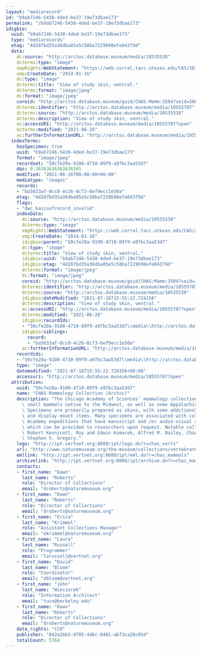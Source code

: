```yaml
---
layout: "mediarecord"
id: "b9ab7246-5438-4ded-be37-19e73dbae173"
permalink: "/b9ab7246-5438-4ded-be37-19e73dbae173"
idigbio:
  uuid: "b9ab7246-5438-4ded-be37-19e73dbae173"
  type: "mediarecords"
  etag: "4d207bd35a36dba85e5c58ba7229b98efe04379d"
  data:
    dc:source: "http://arctos.database.museum/media/10535538"
    dcterms:type: "image"
    xmpRights:WebStatement: "https://web.corral.tacc.utexas.edu/CAS/20161217-03/jpg/chas_mamm_3504.3.jpg"
    xmp:CreateDate: "2014-01-16"
    dc:type: "image"
    dcterms:title: "View of study skin, ventral."
    dcterms:format: "image/jpeg"
    dc:format: "image/jpeg"
    coreid: "http://arctos.database.museum/guid/CHAS:Mamm:3504?seid=3087592"
    dcterms:identifier: "http://arctos.database.museum/media/10555707"
    dcterms:source: "http://arctos.database.museum/media/10535538"
    dcterms:description: "View of study skin, ventral."
    ac:accessURI: "http://arctos.database.museum/media/10555707?open"
    dcterms:modified: "2021-06-26"
    ac:furtherInformationURL: "http://arctos.database.museum/media/10555707"
  indexTerms:
    hasSpecimen: true
    uuid: "b9ab7246-5438-4ded-be37-19e73dbae173"
    format: "image/jpeg"
    recordset: "50cfe20a-9100-4710-89f9-a97bc3aa53d7"
    dqs: 0.36363636363636365
    modified: "2021-06-26T00:00:00+00:00"
    mediatype: "images"
    records:
    - "ba5633af-0cc0-4c26-8c73-6ef9ecc1e50a"
    etag: "4d207bd35a36dba85e5c58ba7229b98efe04379d"
    flags:
    - "dwc_basisofrecord_invalid"
    indexData:
      dc:source: "http://arctos.database.museum/media/10535538"
      dcterms:type: "image"
      xmpRights:WebStatement: "https://web.corral.tacc.utexas.edu/CAS/20161217-03/jpg/chas_mamm_3504.3.jpg"
      xmp:CreateDate: "2014-01-16"
      idigbio:parent: "50cfe20a-9100-4710-89f9-a97bc3aa53d7"
      dc:type: "image"
      dcterms:title: "View of study skin, ventral."
      idigbio:uuid: "b9ab7246-5438-4ded-be37-19e73dbae173"
      idigbio:etag: "4d207bd35a36dba85e5c58ba7229b98efe04379d"
      dcterms:format: "image/jpeg"
      dc:format: "image/jpeg"
      coreid: "http://arctos.database.museum/guid/CHAS:Mamm:3504?seid=3087592"
      dcterms:identifier: "http://arctos.database.museum/media/10555707"
      dcterms:source: "http://arctos.database.museum/media/10535538"
      idigbio:dateModified: "2021-07-16T15:55:22.724156"
      dcterms:description: "View of study skin, ventral."
      ac:accessURI: "http://arctos.database.museum/media/10555707?open"
      dcterms:modified: "2021-06-26"
      idigbio:recordIds:
      - "50cfe20a-9100-4710-89f9-a97bc3aa53d7\\media\\http://arctos.database.museum/media/10555707"
      idigbio:siblings:
        record:
        - "ba5633af-0cc0-4c26-8c73-6ef9ecc1e50a"
      ac:furtherInformationURL: "http://arctos.database.museum/media/10555707"
    recordids:
    - "50cfe20a-9100-4710-89f9-a97bc3aa53d7\\media\\http://arctos.database.museum/media/10555707"
    type: "image"
    datemodified: "2021-07-16T15:55:22.724156+00:00"
    accessuri: "http://arctos.database.museum/media/10555707?open"
  attribution:
    uuid: "50cfe20a-9100-4710-89f9-a97bc3aa53d7"
    name: "CHAS Mammalogy Collection (Arctos)"
    description: "The Chicago Academy of Sciences’ mammalogy collection contains mostly\
      \ small mammals native to the Midwest, as well as some Appalachian species.\
      \ Specimens are primarily prepared as skins, with some additional osteological\
      \ and display mount items. Many specimens are associated with collectors or\
      \ Academy expeditions that have manuscript and /or audio-visual archival material,\
      \ which can be provided to researchers upon request. Notable collectors include\
      \ Robert Kennicott, Roy and Edwin Komarek, Alfred M. Bailey, Charles D. Brower,\
      \ Stephen S. Gregory."
    logo: "http://ipt.vertnet.org:8080/ipt/logo.do?r=chas_verts"
    url: "http://www.naturemuseum.org/the-museum/collections/vertebrates"
    emllink: "http://ipt.vertnet.org:8080/ipt/eml.do?r=chas_mammals"
    archivelink: "http://ipt.vertnet.org:8080/ipt/archive.do?r=chas_mammals"
    contacts:
    - first_name: "Dawn"
      last_name: "Roberts"
      role: "Director of Collections"
      email: "droberts@naturemuseum.org"
    - first_name: "Dawn"
      last_name: "Roberts"
      role: "Director of Collections"
      email: "droberts@naturemuseum.org"
    - first_name: "Erica"
      last_name: "Krimmel"
      role: "Assistant Collections Manager"
      email: "ekrimmel@naturemuseum.org"
    - first_name: "Laura"
      last_name: "Russell"
      role: "Programmer"
      email: "larussell@vertnet.org"
    - first_name: "David"
      last_name: "Bloom"
      role: "Coordinator"
      email: "dbloom@vertnet.org"
    - first_name: "John"
      last_name: "Wieczorek"
      role: "Information Architect"
      email: "tuco@berkeley.edu"
    - first_name: "Dawn"
      last_name: "Roberts"
      role: "Director of Collections"
      email: "droberts@naturemuseum.org"
    data_rights: "CC0"
    publisher: "842a2bb5-d705-4d6c-8401-abf3ca28c05d"
    totalCount: 5364
---
```

